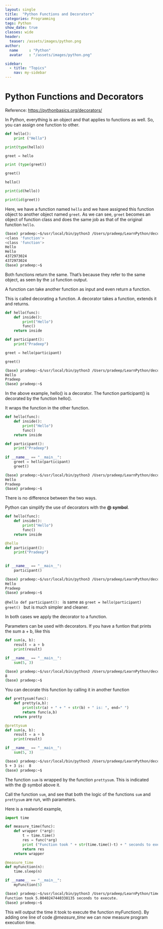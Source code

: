 ```yaml
---
layout: single
title:  "Python Functions and Decorators"
categories: Programming
tags: Python
show_date: true
classes: wide
header:
  teaser: /assets/images/python.png
author:
  name     : "Python"
  avatar   : "/assets/images/python.png"

sidebar:
  - title: "Topics"
    nav: my-sidebar
---
```

# Python Functions and Decorators

Reference:  https://pythonbasics.org/decorators/

In Python, everything is an object and that applies to functions as well. So, you can assign one function to other.

```py
def hello():
    print ("Hello")

print(type(hello))

greet = hello

print (type(greet))

greet()

hello()

print(id(hello))

print(id(greet))
```

Here, we have a function named `hello` and we have assigned this function object to another object named `greet`. As we can see, `greet` becomes an object of function class and does the same job as that of the original function `hello`.

```sh
(base) pradeep:~$/usr/local/bin/python3 /Users/pradeep/LearnPython/decorators.py
<class 'function'>
<class 'function'>
Hello
Hello
4372973024
4372973024
(base) pradeep:~$
```

Both functions return the same. That’s because they refer to the same object, as seen by the `id` function output.

A function can take another function as input and even return a function. 

This is called decorating a function. A decorator takes a function, extends it and returns.

```py
def hello(func):
    def inside():
        print("Hello")
        func()
    return inside

def participant():
    print("Pradeep")

greet = hello(participant)

greet()
```

```sh
(base) pradeep:~$/usr/local/bin/python3 /Users/pradeep/LearnPython/decorators_1.py
Hello
Pradeep
(base) pradeep:~$
```

In the above example, hello() is a decorator. The function participant() is decorated by the function hello().

It wraps the function in the other function.

```py
def hello(func):
    def inside():
        print("Hello")
        func()
    return inside

def participant():
    print("Pradeep")
                                                                                                                                                                                                    
if __name__ == "__main__":                                                                                  
    greet = hello(participant)
    greet()      

```

```sh
(base) pradeep:~$/usr/local/bin/python3 /Users/pradeep/LearnPython/decorators_1.py
Hello
Pradeep
(base) pradeep:~$
```

There is no difference between the two ways.

Python can simplify the use of decorators with the **@ symbol**.

```py
def hello(func):
    def inside():
        print("Hello")
        func()
    return inside

@hello
def participant():
    print("Pradeep")
                                                                                         
                                                                                                            
if __name__ == "__main__":                                                                                  
    participant()

```

```sh
(base) pradeep:~$/usr/local/bin/python3 /Users/pradeep/LearnPython/decorators_1.py
Hello
Pradeep
(base) pradeep:~$
```

`@hello def participant(): ` is same as `greet = hello(participant)  greet() ` but is much simpler and cleaner.

In both cases we apply the decorator to a function.

Parameters can be used with decorators. If you have a funtion that prints the sum a + b, like this

```py
def sum(a, b):
    result = a + b
    print(result)

if __name__ == "__main__":
    sum(5, 3)
```

```sh
(base) pradeep:~$/usr/local/bin/python3 /Users/pradeep/LearnPython/decorators_2.py
8
(base) pradeep:~$
```

You can decorate this function by calling it in another function

```py
def prettysum(func):
    def pretty(a,b):
        print(str(a) + " + " + str(b) + " is: ", end=" ")
        return func(a,b)
    return pretty

@prettysum
def sum(a, b):
    result = a + b
    print(result)

if __name__ == "__main__":
    sum(5, 3)

```

```sh
(base) pradeep:~$/usr/local/bin/python3 /Users/pradeep/LearnPython/decorators_2.py
5 + 3 is:  8
(base) pradeep:~$
```

The function `sum` is wrapped by the function `prettysum`.  This is indicated with the @ symbol above it.

Call the function `sum`, and see that both the logic of the functions `sum` and `prettysum` are run, with parameters.

Here is a realworld example, 

```py
import time

def measure_time(func):
    def wrapper (*arg):
        t = time.time()
        res = func(*arg)
        print ("Function took " + str(time.time()-t) + " seconds to execute.")
        return res
    return wrapper

@measure_time
def myFunction(n):
    time.sleep(n)

if __name__ == "__main__":
    myFunction(5)
```

```sh
(base) pradeep:~$/usr/local/bin/python3 /Users/pradeep/LearnPython/time.py
Function took 5.0040247440338135 seconds to execute.
(base) pradeep:~$
```

This will output the time it took to execute the function myFunction().  By adding one line of code *@measure_time* we can now measure program execution time.
